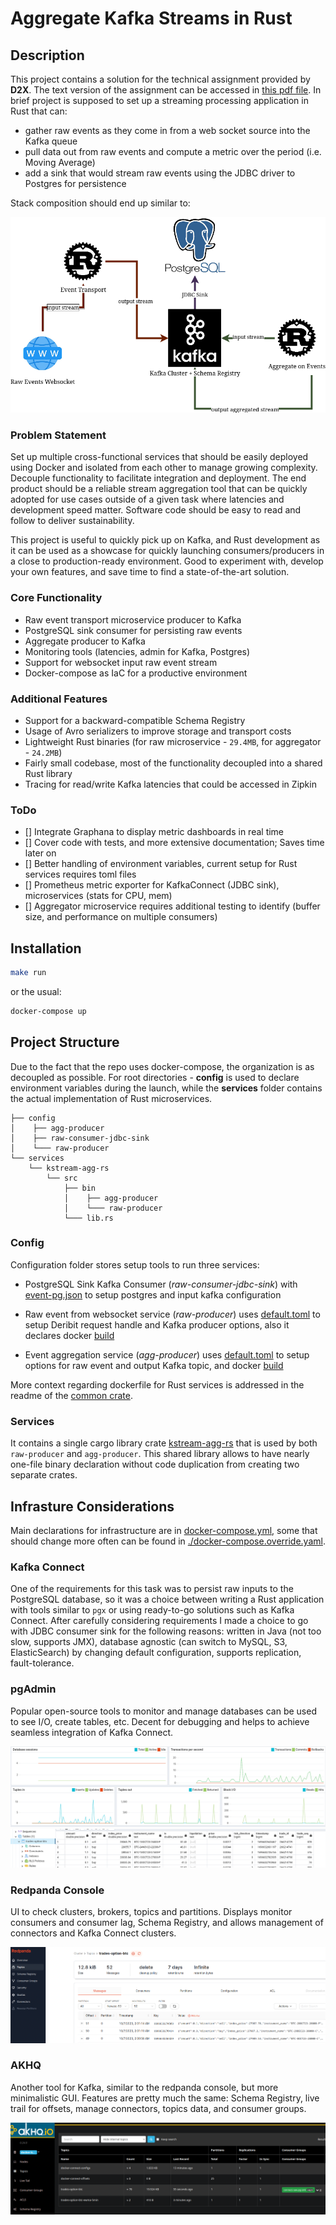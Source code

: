 # Aggregate Kafka Streams in Rust 

## Description
This project contains a solution for the technical assignment provided by **D2X**. The text version of the assignment can be accessed in [this pdf file](./resources/D2X-DataStreamingAssignment.pdf). In brief project is supposed to set up a streaming processing application in Rust that can:
- gather raw events as they come in from a web socket source  into the Kafka queue
- pull data out from raw events and compute a metric over the period (i.e. Moving Average)
- add a sink that would stream raw events using the JDBC driver to Postgres for persistence

Stack composition should end up similar to:

![](./resources/kstream-agg-rs.drawio.png)

### Problem Statement
Set up multiple cross-functional services that should be easily deployed using Docker and isolated from each other to manage growing complexity. Decouple functionality to facilitate integration and deployment. The end product should be a reliable stream aggregation tool that can be quickly adopted for use cases outside of a given task where latencies and development speed matter. Software code should be easy to read and follow to deliver sustainability.

This project is useful to quickly pick up on Kafka, and Rust development as it can be used as a showcase for quickly launching consumers/producers in a close to production-ready environment. Good to experiment with, develop your own features, and save time to find a state-of-the-art solution. 

### Core Functionality
- Raw event transport microservice producer to Kafka   
- PostgreSQL sink consumer for persisting raw events
- Aggregate producer to Kafka
- Monitoring tools (latencies, admin for Kafka, Postgres)
- Support for websocket input raw event stream
- Docker-compose as IaC for a productive environment

### Additional Features
- Support for a backward-compatible Schema Registry
- Usage of Avro serializers to improve storage and transport costs
- Lightweight Rust binaries (for raw microservice - `29.4MB`, for aggregator - `24.2MB`) 
- Fairly small codebase, most of the functionality decoupled into a shared Rust library
- Tracing for read/write Kafka latencies that could be accessed in Zipkin

### ToDo
- [] Integrate Graphana to display metric dashboards in real time
- [] Cover code with tests, and more extensive documentation; Saves time later on
- [] Better handling of environment variables, current setup for Rust services requires toml files
- [] Prometheus metric exporter for KafkaConnect (JDBC sink), microservices (stats for CPU, mem)
- [] Aggregator microservice requires additional testing to identify (buffer size, and performance on multiple consumers)
<!-- - [] Write more efficient code in Rust, some aspects of tokio, ownership are still not fully there -->

## Installation

```bash
make run
```

or the usual:

```bash
docker-compose up
```

## Project Structure
Due to the fact that the repo uses docker-compose, the organization is as decoupled as possible. For root directories - **config** is used to declare environment variables during the launch, while the **services** folder contains the actual implementation of Rust microservices.  
```
├── config
│    ├── agg-producer
│    ├── raw-consumer-jdbc-sink
│    └─── raw-producer
└── services
    └── kstream-agg-rs
        └── src
            ├── bin
            │    ├── agg-producer
            │    └─── raw-producer
            └─── lib.rs
```
### Config
Configuration folder stores setup tools to run three services:
* PostgreSQL Sink Kafka Consumer (*raw-consumer-jdbc-sink*)  with [event-pg.json](config/raw-consumer-jdbc-sink/raw-pg.json) to setup postgres and input kafka configuration

* Raw event from websocket service (*raw-producer*) uses [default.toml](config/raw-producer/config/default.toml) to setup Deribit request handle and Kafka producer options, also it declares docker [build](config/raw-producer/Dockerfile) 

* Event aggregation service (*agg-producer*) uses [default.toml](config/agg-producer/config/default.toml) to setup options for raw event  and output Kafka topic, and docker [build](config/agg-producer/Dockerfile)

More context regarding dockerfile for Rust services is addressed in the readme of the [common crate](services/kstream-agg-rs/).

### Services
It contains a single cargo library crate [kstream-agg-rs](services/kstream-agg-rs/) that is used by both `raw-producer` and `agg-producer`. This shared library allows to have nearly one-file binary declaration without code duplication from creating two separate crates.

## Infrasture Considerations
Main declarations for infrastructure are in [docker-compose.yml](./docker-compose.yaml), some that should change more often can be found in [./docker-compose.override.yaml](./docker-compose.override.yaml).

### Kafka Connect
One of the requirements for this task was to persist raw inputs to the PostgreSQL database, so it was a choice between writing a Rust application with tools similar to `pgx` or using ready-to-go solutions such as Kafka Connect. After carefully considering requirements I made a choice to go with JDBC consumer sink for the following reasons: written in Java (not too slow, supports JMX), database agnostic (can switch to MySQL, S3, ElasticSearch) by changing default configuration, supports replication, fault-tolerance.

### pgAdmin
Popular open-source tools to monitor and manage databases can be used to see I/O, create tables, etc. Decent for debugging and helps to achieve seamless integration of Kafka Connect.

![](./resources/pgadmin_metrics.png)
![](./resources/pgadmin_query.png)

### Redpanda Console
UI to check clusters, brokers, topics and partitions. Displays monitor consumers and consumer lag, Schema Registry, and allows management of connectors and Kafka Connect clusters.

![](./resources/redpanda.png)

### AKHQ
Another tool for Kafka, similar to the redpanda console, but more minimalistic GUI. Features are pretty much the same: Schema Registry, live trail for offsets, manage connectors, topics data, and consumer groups.

![](./resources/akhq.png)
